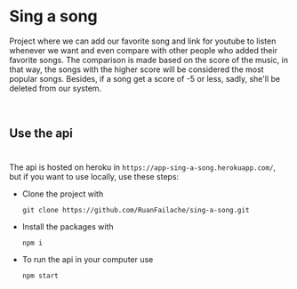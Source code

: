 # Sing a song
Project where we can add our favorite song and link for youtube to listen whenever we want and even compare with other people who added their favorite songs. The comparison is made based on the score of the music, in that way, the songs with the higher score will be considered the most popular songs. Besides, if a song get a score of -5 or less, sadly, she'll be deleted from our system.

<br/>

## Use the api
#
The api is hosted on heroku in ```https://app-sing-a-song.herokuapp.com/```, but if you want to use locally, use these steps:
- Clone the project with
  ```
  git clone https://github.com/RuanFailache/sing-a-song.git
  ```

- Install the packages with
  ```
  npm i
  ```

- To run the api in your computer use
  ```
  npm start
  ```
